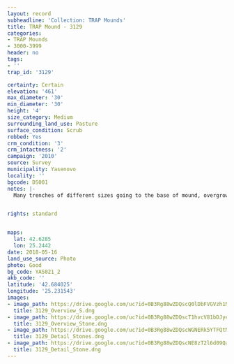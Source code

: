 ```yaml
---
layout: record
subheadline: 'Collection: TRAP Mounds'
title: TRAP Mound - 3129
categories:
- TRAP Mounds
- 3000-3999
header: no
tags:
- ''
trap_id: '3129'

certainty: Certain
elevation: '461'
max_diameter: '30'
min_diameter: '30'
height: '4'
size_category: Medium
surrounding_land_use: Pasture
surface_condition: Scrub
robbed: Yes
crm_condition: '3'
crm_intactness: '2'
campaign: '2010'
source: Survey
municipality: Yasenovo
locality: ''
bgcode: DS001
notes: |-
  Many trenches of different sizes going to the base of mound, overgrown with trees and bushes, clusters of big stones.


rights: standard


maps:
  lat: 42.6285
  lon: 25.2442
date: 2018-05-16
land_use_source: Photo
photo: Good
bg_code: YAS021_2
akb_code: ''
latitude: '42.684025'
longitude: '25.231543'
images:
- image_path: https://drive.google.com/uc?id=0B3Rg88wZDQscQ0lDbFVGVzh1MEE
  title: 3129_Overview_S.dng
- image_path: https://drive.google.com/uc?id=0B3Rg88wZDQscT1hvcV81bDJyeU0
  title: 3129_Overview_Stone.dng
- image_path: https://drive.google.com/uc?id=0B3Rg88wZDQscWGNERk5YTFQtMWs
  title: 3129_Detail_Stones.dng
- image_path: https://drive.google.com/uc?id=0B3Rg88wZDQscNE8zT2l6d09QaUU
  title: 3129_Detail_Stone.dng
---
```

